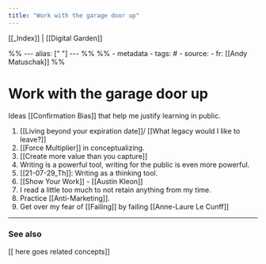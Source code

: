 ```yaml
---
title: "Work with the garage door up"
---
```


[[_Index]] | [[Digital Garden]]

%% ---
alias: [" "]
--- %%
%% - metadata
	- tags: #
	- source: 
	- fr: [[Andy Matuschak]]
%%

# Work with the garage door up

Ideas [[Confirmation Bias]] that help me justify learning in public. 

1. [[Living beyond your expiration date]]/ [[What legacy would I like to leave?]]
2. [[Force Multiplier]] in conceptualizing.
3. [[Create more value than you capture]]
4. Writing is a powerful tool, writing for the public is even more powerful.
5. [[21-07-29_Th]]: Writing as a thinking tool.
6. [[Show Your Work]] - [[Austin Kleon]]
7. I read a little too much to not retain anything from my time. 
8. Practice [[Anti-Marketing]].
9. Get over my fear of [[Failing]] by failing [[Anne-Laure Le Cunff]]

-------------
### See also
[[ here goes related concepts]]

